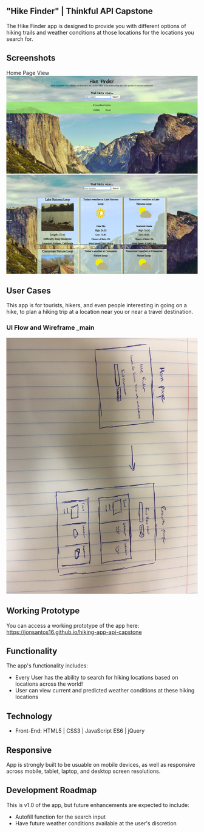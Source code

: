 ## "Hike Finder" | Thinkful API Capstone
The Hike Finder app is designed to provide you with different options of hiking trails and weather conditions at those locations for the locations you search for.

## Screenshots

Home Page View
![Home Page](pictures/screenshot1.png) 
![Search Results Page](pictures/screenshot2.png)

## User Cases
This app is for tourists, hikers, and even people interesting in going on a hike, to plan a hiking trip at a location near you or near a travel destination. 

### UI Flow and Wireframe _main
![Wireframe _Main](pictures/wireframe.jpg)

## Working Prototype
You can access a working prototype of the app here: https://jonsantos16.github.io/hiking-app-api-capstone

## Functionality
The app's functionality includes:
* Every User has the ability to search for hiking locations based on locations across the world!
* User can view current and predicted weather conditions at these hiking locations

## Technology
* Front-End: HTML5 | CSS3 | JavaScript ES6 | jQuery

## Responsive
App is strongly built to be usuable on mobile devices, as well as responsive across mobile, tablet, laptop, and desktop screen resolutions.

## Development Roadmap
This is v1.0 of the app, but future enhancements are expected to include:
* Autofill function for the search input
* Have future weather conditions available at the user's discretion